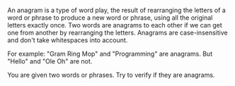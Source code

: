 An anagram is a type of word play, the result of rearranging the letters of a word or
phrase to produce a new word or phrase, using all the original letters exactly once.
Two words are anagrams to each other if we can get one from another by rearranging the letters.
Anagrams are case-insensitive and don't take whitespaces into account.

For example: "Gram Ring Mop" and "Programming" are anagrams. But "Hello" and "Ole Oh" are not.

You are given two words or phrases. Try to verify if they are anagrams.
